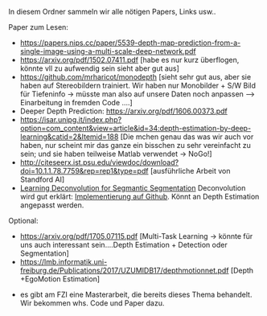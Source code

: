 In diesem Ordner sammeln wir alle nötigen Papers, Links usw.. <br>

Paper zum Lesen:
- https://papers.nips.cc/paper/5539-depth-map-prediction-from-a-single-image-using-a-multi-scale-deep-network.pdf <br>
- https://arxiv.org/pdf/1502.07411.pdf [habe es nur kurz überflogen, könnte vll zu aufwendig sein sieht aber gut aus] <br>
- https://github.com/mrharicot/monodepth [sieht sehr gut aus, aber sie haben auf Stereobildern trainiert. Wir haben nur Monobilder + S/W Bild für Tiefeninfo -> müsste man also auf unsere Daten noch anpassen --> Einarbeitung in fremden Code ....] <br>
- Deeper Depth Prediction: https://arxiv.org/pdf/1606.00373.pdf <br>
- https://isar.unipg.it/index.php?option=com_content&view=article&id=34:depth-estimation-by-deep-learning&catid=2&Itemid=188 [Die mchen genau das was wir auch vor haben, nur scheint mir das ganze ein bisschen zu sehr vereinfacht zu sein; und sie haben teilweise Matlab verwendet -> NoGo!] <br>
- http://citeseerx.ist.psu.edu/viewdoc/download?doi=10.1.1.78.7759&rep=rep1&type=pdf [ausführliche Arbeit von Standford AI] <br>
- [Learning Deconvolution for Segmantic Segmentation](https://www.cv-foundation.org/openaccess/content_iccv_2015/papers/Noh_Learning_Deconvolution_Network_ICCV_2015_paper.pdf) Deconvolution wird gut erklärt: [Implementierung auf Github](https://github.com/HyeonwooNoh/DeconvNet). Könnt an Depth Estimation angepasst werden.

Optional:
- https://arxiv.org/pdf/1705.07115.pdf [Multi-Task Learning -> könnte für uns auch interessant sein....Depth Estimation + Detection oder Segmentation] <br>
- https://lmb.informatik.uni-freiburg.de/Publications/2017/UZUMIDB17/depthmotionnet.pdf [Depth +EgoMotion Estimation]<br>

+ es gibt am FZI eine Masterarbeit, die bereits dieses Thema behandelt. Wir bekommen whs. Code und Paper dazu.
